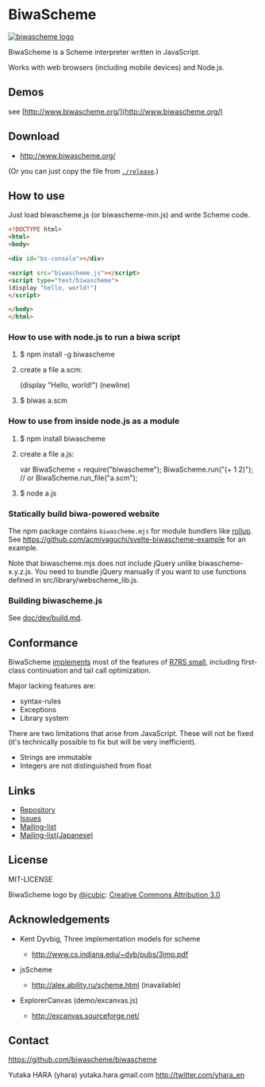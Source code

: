 # BiwaScheme

[![biwascheme logo](http://www.biwascheme.org/website/images/biwascheme_logo.png)](http://www.biwascheme.org)

BiwaScheme is a Scheme interpreter written in JavaScript.

Works with web browsers (including mobile devices) and Node.js.

## Demos

see [http://www.biwascheme.org/](http://www.biwascheme.org/)

## Download

* http://www.biwascheme.org/

(Or you can just copy the file from [`./release`](release/).)

## How to use

Just load biwascheme.js (or biwascheme-min.js) and write Scheme code.

```html
<!DOCTYPE html>
<html>
<body>

<div id="bs-console"></div>

<script src="biwascheme.js"></script>
<script type="text/biwascheme">
(display "hello, world!")
</script>

</body>
</html>
```

### How to use with node.js to run a biwa script

1. $ npm install -g biwascheme
2. create a file a.scm:

    (display "Hello, world!")
    (newline)

3. $ biwas a.scm

### How to use from inside node.js as a module

1. $ npm install biwascheme
2. create a file a.js:

    var BiwaScheme = require("biwascheme");
    BiwaScheme.run("(+ 1 2)"); // or BiwaScheme.run_file("a.scm");

3. $ node a.js

### Statically build biwa-powered website

The npm package contains `biwascheme.mjs` for module bundlers like [rollup](https://rollupjs.org/guide/en/). See https://github.com/acmiyaguchi/svelte-biwascheme-example for an example.

Note that biwascheme.mjs does not include jQuery unlike biwascheme-x.y.z.js.
You need to bundle jQuery manually if you want to use functions defined in
src/library/webscheme_lib.js.

### Building biwascheme.js

See [doc/dev/build.md](doc/dev/build.md).

## Conformance

BiwaScheme [implements](https://www.biwascheme.org/doc/features.html) most of the features of [R7RS small](https://small.r7rs.org/), including first-class continuation and tail call optimization.

Major lacking features are:

- syntax-rules
- Exceptions
- Library system

There are two limitations that arise from JavaScript. These will not be fixed (it's technically possible to fix but will be very inefficient).

- Strings are immutable
- Integers are not distinguished from float

## Links

- [Repository](https://github.com/biwascheme/biwascheme)
- [Issues](https://github.com/biwascheme/biwascheme/issues)
- [Mailing-list](http://groups.google.co.jp/group/biwascheme)
- [Mailing-list(Japanese)](http://groups.google.co.jp/group/biwascheme-ja)

## License

MIT-LICENSE

BiwaScheme logo by [@jcubic](https://github.com/jcubic): [Creative Commons Attribution 3.0](http://creativecommons.org/licenses/by/3.0/)

## Acknowledgements

* Kent Dyvbig, Three implementation models for scheme
  * http://www.cs.indiana.edu/~dyb/pubs/3imp.pdf

* jsScheme
  * http://alex.ability.ru/scheme.html (inavailable)

* ExplorerCanvas (demo/excanvas.js)
  * http://excanvas.sourceforge.net/

## Contact

https://github.com/biwascheme/biwascheme

Yutaka HARA (yhara) yutaka.hara.gmail.com
http://twitter.com/yhara_en
